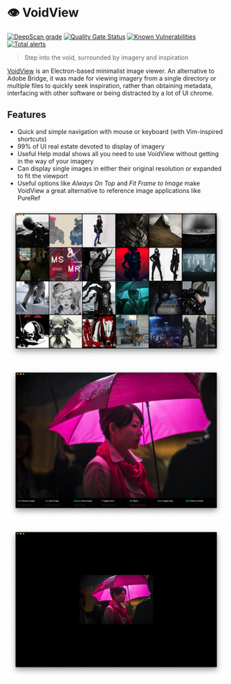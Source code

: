 # 👁 VoidView

[![DeepScan grade](https://deepscan.io/api/teams/6614/projects/8635/branches/107342/badge/grade.svg)](https://deepscan.io/dashboard#view=project&tid=6614&pid=8635&bid=107342) [![Quality Gate Status](https://sonarcloud.io/api/project_badges/measure?project=ESWAT_voidview&metric=alert_status)](https://sonarcloud.io/dashboard?id=ESWAT_voidview) [![Known Vulnerabilities](https://snyk.io/test/github/ESWAT/voidview/badge.svg?targetFile=package.json)](https://snyk.io/test/github/ESWAT/voidview?targetFile=package.json)[![Total alerts](https://img.shields.io/lgtm/alerts/g/ESWAT/voidview.svg?logo=lgtm&logoWidth=18)](https://lgtm.com/projects/g/ESWAT/voidview/alerts/)

> Step into the void, surrounded by imagery and inspiration

[VoidView](https://eswat.ca/voidview/) is an Electron-based minimalist image viewer. An alternative to Adobe Bridge, it was made for viewing imagery from a single directory or multiple files to quickly seek inspiration, rather than obtaining metadata, interfacing with other software or being distracted by a lot of UI chrome.

## Features

- Quick and simple navigation with mouse or keyboard (with Vim-inspired shortcuts)
- 99% of UI real estate devoted to display of imagery
- Useful Help modal shows all you need to use VoidView without getting in the way of your imagery
- Can display single images in either their original resolution or expanded to fit the viewport
- Useful options like *Always On Top* and *Fit Frame to Image* make VoidView a great alternative to reference image applications like PureRef

![Screenshot of VoidView in grid view](https://github.com/eswat/voidview/blob/master/screenshot-1.png)

![Screenshot of VoidView in peek view](https://github.com/eswat/voidview/blob/master/screenshot-2.png)

![Screenshot of VoidView in peek view with image zooming off](https://github.com/eswat/voidview/blob/master/screenshot-3.png)
